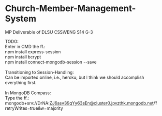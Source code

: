 # Church-Member-Management-System
MP Deliverable of DLSU CSSWENG S14 G-3 <br />

TODO:<br />
Enter in CMD the ff.: <br />
npm install express-session<br />
npm install bcrypt<br />
npm install connect-mongodb-session --save<br />
<br />
Transitioning to Session-Handling:<br />
Can be imported online, i.e., heroku, but I think we should accomplish everything first.<br />
<br />
In MongoDB Compass:<br />
Type the ff.:<br />
mongodb+srv://DrNA:ZJ6asv39qYy63sEn@cluster0.jpvzthk.mongodb.net/?retryWrites=true&w=majority<br />
